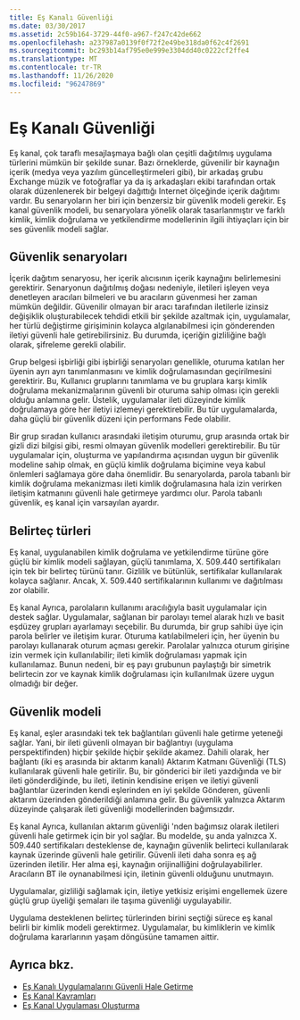 ```yaml
---
title: Eş Kanalı Güvenliği
ms.date: 03/30/2017
ms.assetid: 2c59b164-3729-44f0-a967-f247c42de662
ms.openlocfilehash: a237987a0139f0f72f2e49be318da0f62c4f2691
ms.sourcegitcommit: bc293b14af795e0e999e3304dd40c0222cf2ffe4
ms.translationtype: MT
ms.contentlocale: tr-TR
ms.lasthandoff: 11/26/2020
ms.locfileid: "96247869"
---
```

# <a name="peer-channel-security"></a>Eş Kanalı Güvenliği

Eş kanal, çok taraflı mesajlaşmaya bağlı olan çeşitli dağıtılmış uygulama türlerini mümkün bir şekilde sunar. Bazı örneklerde, güvenilir bir kaynağın içerik (medya veya yazılım güncelleştirmeleri gibi), bir arkadaş grubu Exchange müzik ve fotoğraflar ya da iş arkadaşları ekibi tarafından ortak olarak düzenlenerek bir belgeyi dağıttığı Internet ölçeğinde içerik dağıtımı vardır. Bu senaryoların her biri için benzersiz bir güvenlik modeli gerekir. Eş kanal güvenlik modeli, bu senaryolara yönelik olarak tasarlanmıştır ve farklı kimlik, kimlik doğrulama ve yetkilendirme modellerinin ilgili ihtiyaçları için bir ses güvenlik modeli sağlar.  
  
## <a name="security-scenarios"></a>Güvenlik senaryoları  

 İçerik dağıtım senaryosu, her içerik alıcısının içerik kaynağını belirlemesini gerektirir. Senaryonun dağıtılmış doğası nedeniyle, iletileri işleyen veya denetleyen aracıları bilmeleri ve bu aracıların güvenmesi her zaman mümkün değildir. Güvenilir olmayan bir aracı tarafından iletilerle izinsiz değişiklik oluşturabilecek tehdidi etkili bir şekilde azaltmak için, uygulamalar, her türlü değiştirme girişiminin kolayca algılanabilmesi için gönderenden iletiyi güvenli hale getirebilirsiniz. Bu durumda, içeriğin gizliliğine bağlı olarak, şifreleme gerekli olabilir.  
  
 Grup belgesi işbirliği gibi işbirliği senaryoları genellikle, oturuma katılan her üyenin ayrı ayrı tanımlanmasını ve kimlik doğrulamasından geçirilmesini gerektirir. Bu, Kullanıcı gruplarını tanımlama ve bu gruplara karşı kimlik doğrulama mekanizmalarının güvenli bir oturuma sahip olması için gerekli olduğu anlamına gelir. Üstelik, uygulamalar ileti düzeyinde kimlik doğrulamaya göre her iletiyi izlemeyi gerektirebilir. Bu tür uygulamalarda, daha güçlü bir güvenlik düzeni için performans Fede olabilir.  
  
 Bir grup sıradan kullanıcı arasındaki iletişim oturumu, grup arasında ortak bir gizli dizi bilgisi gibi, resmi olmayan güvenlik modelleri gerektirebilir. Bu tür uygulamalar için, oluşturma ve yapılandırma açısından uygun bir güvenlik modeline sahip olmak, en güçlü kimlik doğrulama biçimine veya kabul önlemleri sağlamaya göre daha önemlidir. Bu senaryolarda, parola tabanlı bir kimlik doğrulama mekanizması ileti kimlik doğrulamasına hala izin verirken iletişim katmanını güvenli hale getirmeye yardımcı olur. Parola tabanlı güvenlik, eş kanal için varsayılan ayardır.  
  
## <a name="token-types"></a>Belirteç türleri  

 Eş kanal, uygulanabilen kimlik doğrulama ve yetkilendirme türüne göre güçlü bir kimlik modeli sağlayan, güçlü tanımlama, X. 509.440 sertifikaları için tek bir belirteç türünü tanır. Gizlilik ve bütünlük, sertifikalar kullanılarak kolayca sağlanır. Ancak, X. 509.440 sertifikalarının kullanımı ve dağıtılması zor olabilir.  
  
 Eş kanal Ayrıca, parolaların kullanımı aracılığıyla basit uygulamalar için destek sağlar. Uygulamalar, sağlanan bir parolayı temel alarak hızlı ve basit eşdüzey grupları ayarlamayı seçebilir. Bu durumda, bir grup sahibi üye için parola belirler ve iletişim kurar. Oturuma katılabilmeleri için, her üyenin bu parolayı kullanarak oturum açması gerekir. Parolalar yalnızca oturum girişine izin vermek için kullanılabilir; ileti kimlik doğrulaması yapmak için kullanılamaz. Bunun nedeni, bir eş payı grubunun paylaştığı bir simetrik belirtecin zor ve kaynak kimlik doğrulaması için kullanılmak üzere uygun olmadığı bir değer.  
  
## <a name="security-model"></a>Güvenlik modeli  

 Eş kanal, eşler arasındaki tek tek bağlantıları güvenli hale getirme yeteneği sağlar. Yani, bir ileti güvenli olmayan bir bağlantıyı (uygulama perspektifinden) hiçbir şekilde hiçbir şekilde akamez. Dahili olarak, her bağlantı (iki eş arasında bir aktarım kanalı) Aktarım Katmanı Güvenliği (TLS) kullanılarak güvenli hale getirilir. Bu, bir gönderici bir ileti yazdığında ve bir ileti gönderdiğinde, bu ileti, iletinin kendisine erişen ve iletiyi güvenli bağlantılar üzerinden kendi eşlerinden en iyi şekilde Gönderen, güvenli aktarım üzerinden gönderildiği anlamına gelir. Bu güvenlik yalnızca Aktarım düzeyinde çalışarak ileti güvenliği modellerinden bağımsızdır.  
  
 Eş kanal Ayrıca, kullanılan aktarım güvenliği 'nden bağımsız olarak iletileri güvenli hale getirmek için bir yol sağlar. Bu modelde, şu anda yalnızca X. 509.440 sertifikaları desteklense de, kaynağın güvenlik belirteci kullanılarak kaynak üzerinde güvenli hale getirilir. Güvenli ileti daha sonra eş ağ üzerinden iletilir. Her alma eşi, kaynağın orijinalliğini doğrulayabilirler. Aracıların BT ile oynanabilmesi için, iletinin güvenli olduğunu unutmayın.  
  
 Uygulamalar, gizliliği sağlamak için, iletiye yetkisiz erişimi engellemek üzere güçlü grup üyeliği şemaları ile taşıma güvenliği uygulayabilir.  
  
 Uygulama desteklenen belirteç türlerinden birini seçtiği sürece eş kanal belirli bir kimlik modeli gerektirmez. Uygulamalar, bu kimliklerin ve kimlik doğrulama kararlarının yaşam döngüsüne tamamen aittir.  
  
## <a name="see-also"></a>Ayrıca bkz.

- [Eş Kanalı Uygulamalarını Güvenli Hale Getirme](securing-peer-channel-applications.md)
- [Eş Kanal Kavramları](peer-channel-concepts.md)
- [Eş Kanal Uygulaması Oluşturma](building-a-peer-channel-application.md)

